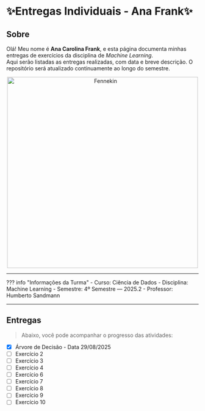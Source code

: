 # ✨Entregas Individuais - Ana Frank✨


## Sobre

Olá! Meu nome é **Ana Carolina Frank**, e esta página documenta minhas entregas de exercícios da disciplina de *Machine Learning*.  
Aqui serão listadas as entregas realizadas, com data e breve descrição. O repositório será atualizado continuamente ao longo do semestre.

<p align="center">
  <img src="assets/fennekin.gif" alt="Fennekin" width="500">
</p>

---
??? info "Informações da Turma"
    - Curso: Ciência de Dados
    - Disciplina: Machine Learning
    - Semestre: 4º Semestre — 2025.2
    - Professor: Humberto Sandmann

---

## Entregas

> Abaixo, você pode acompanhar o progresso das atividades:

- [x] Árvore de Decisão - Data 29/08/2025
- [ ] Exercício 2
- [ ] Exercício 3
- [ ] Exercício 4
- [ ] Exercício 6
- [ ] Exercício 7
- [ ] Exercício 8
- [ ] Exercício 9
- [ ] Exercício 10